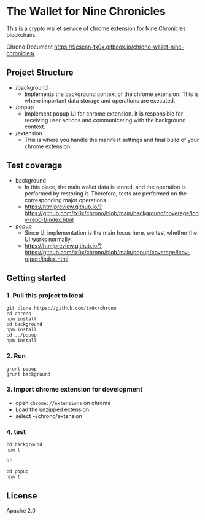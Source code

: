 # The Wallet for Nine Chronicles
This is a crypto wallet service of chrome extension for Nine Chronicles blockchain.

Chrono Document
https://9cscan-tx0x.gitbook.io/chrono-wallet-nine-chronicles/

## Project Structure

- /background
  - Implements the background context of the chrome extension. This is where important data storage and operations are executed.
- /popup
  - Implement popup UI for chrome extension. It is responsible for receiving user actions and communicating with the background context.
- /extension
  - This is where you handle the manifest settings and final build of your chrome extension.

## Test coverage
- background
  - In this place, the main wallet data is stored, and the operation is performed by restoring it. Therefore, tests are performed on the corresponding major operations.
  - https://htmlpreview.github.io/?https://github.com/tx0x/chrono/blob/main/background/coverage/lcov-report/index.html
- popup
  - Since UI implementation is the main focus here, we test whether the UI works normally.
  - https://htmlpreview.github.io/?https://github.com/tx0x/chrono/blob/main/popup/coverage/lcov-report/index.html

## Getting started

### 1. Pull this project to local

```
git clone https://github.com/tx0x/chrono
cd chrono
npm install
cd background
npm install
cd ../popup
npm install
```

### 2. Run 

```
grunt popup
grunt background
```

### 3. Import chrome extension for development

- open `chrome://extensions` on chrome
- Load the unzipped extension.
- select ~/chrono/extension

### 4. test

```
cd background
npm t

or

cd popup
npm t
```

## License

Apache 2.0
